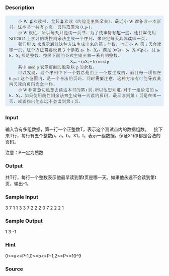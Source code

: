 
### Description
![](/JudgeOnline/upload/201304/1(2).jpg)
### Input
输入含有多组数据，第一行一个正整数T，表示这个测试点内的数据组数。  
 
接下来T行，每行有五个整数p，a，b，X1，t，表示一组数据。保证X1和t都是合法的页码。 

注意：P一定为质数
### Output
共T行，每行一个整数表示他最早读到第t页是哪一天。如果他永远不会读到第t页，输出-1。 

### Sample Input
3 
7  1 1 3 3
7  2 2 2 0
7  2 2 2 1



### Sample Output
 
1 
3 
-1 

### Hint
0<=a<=P-1,0<=b<=P-1,2<=P<=10^9
### Source
